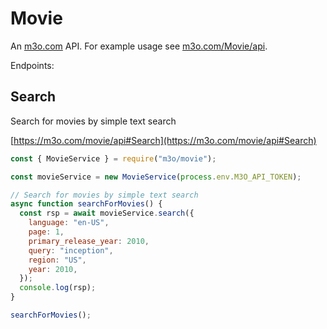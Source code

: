 # Movie

An [m3o.com](https://m3o.com) API. For example usage see [m3o.com/Movie/api](https://m3o.com/Movie/api).

Endpoints:

## Search

Search for movies by simple text search

[https://m3o.com/movie/api#Search](https://m3o.com/movie/api#Search)

```js
const { MovieService } = require("m3o/movie");

const movieService = new MovieService(process.env.M3O_API_TOKEN);

// Search for movies by simple text search
async function searchForMovies() {
  const rsp = await movieService.search({
    language: "en-US",
    page: 1,
    primary_release_year: 2010,
    query: "inception",
    region: "US",
    year: 2010,
  });
  console.log(rsp);
}

searchForMovies();
```
